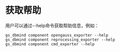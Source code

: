 # 获取帮助<a name="ZH-CN_TOPIC_0000001240944981"></a>

用户可以通过--help命令获取帮助信息，例如：

```
gs_dbmind component opengauss_exporter --help
gs_dbmind component reprocessing_exporter --help
gs_dbmind component cmd_exporter --help
```
